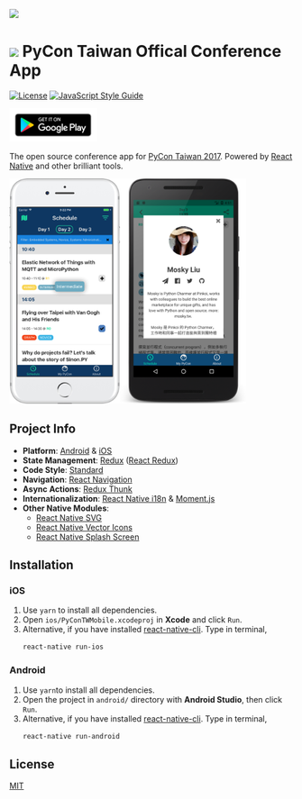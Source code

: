 ![](https://cdn.rawgit.com/weihanglo/pycontw-mobile/master/.github/icon-logo.svg)

#    [![](https://cdn.rawgit.com/weihanglo/pycontw-mobile/master/.github/pycon-logo.svg)](https://tw.pycon.org) PyCon Taiwan Offical Conference App

[![License](https://img.shields.io/badge/license-MIT-lightgrey.svg)](LICENSE) [![JavaScript Style Guide](https://img.shields.io/badge/code_style-standard-brightgreen.svg)](https://standardjs.com)

<a href="https://play.google.com/store/apps/details?id=com.pycontwmobile"><img alt="Get it on Google Play" src=".github/google-play.png" width="155px"></a>
<!-- <a href="https://itunes.apple.com/app/pycontw-17/id1244168803"><img alt="Download on the App Store" src="https://cdn.rawgit.com/weihanglo/pycontw-mobile/master/.github/app-store.svg" ></a> -->

The open source conference app for [PyCon Taiwan 2017][pycontw-website]. Powered by [React Native][react-native] and other brilliant tools.

<img src=".github/ios-framed.png" height="400px"/><img src=".github/android-framed.png" height="400px"/>


## Project Info

- **Platform**: [Android][google-play] & [iOS][app-store]
- **State Management**: [Redux][redux] ([React Redux][react-redux])
- **Code Style**: [Standard][standardjs]
- **Navigation**: [React Navigation][react-navigation]
- **Async Actions**: [Redux Thunk][redux-thunk]
- **Internationalization**: [React Native i18n][react-native-i18n] & [Moment.js][momentjs]
- **Other Native Modules**:
  - [React Native SVG][react-native-svg]
  - [React Native Vector Icons][react-native-vector-icons]
  - [React Native Splash Screen][react-native-splash-screen]


## Installation

### iOS

1. Use `yarn` to install all dependencies.
2. Open `ios/PyConTWMobile.xcodeproj` in **Xcode** and click `Run`.
3. Alternative, if you have installed [react-native-cli][react-native-started]. Type in terminal,
    ```bash
    react-native run-ios
    ```

### Android

1. Use `yarn`to install all dependencies.
2. Open the project in `android/` directory with **Android Studio**, then click `Run`.
3. Alternative, if you have installed [react-native-cli][react-native-started]. Type in terminal,
    ```bash
    react-native run-android
    ```

## License

[MIT](LICENSE)


<!-- links -->


[google-play]: https://play.google.com/store/apps/details?id=com.pycontwmobile
[app-store]: https://itunes.apple.com/app/pycontw-17/id1244168803

[react-native-started]: https://facebook.github.io/react-native/docs/getting-started.html

[pycontw-website]: https://tw.pycon.org/

[standardjs]: https://standardjs.com
[momentjs]: https://momentjs.com/
[react-native]: https://facebook.github.io/react-native/
[react-native-vector-icons]: https://github.com/oblador/react-native-vector-icons
[react-native-svg]: https://github.com/react-native-community/react-native-svg
[react-native-splash-screen]: https://github.com/crazycodeboy/react-native-splash-screen
[react-navigation]: https://reactnavigation.org/
[react-native-i18n]: https://github.com/AlexanderZaytsev/react-native-i18n
[react-redux]: https://github.com/reactjs/react-redux
[redux]: https://github.com/reactjs/redux
[redux-thunk]: https://github.com/gaearon/redux-thunk
